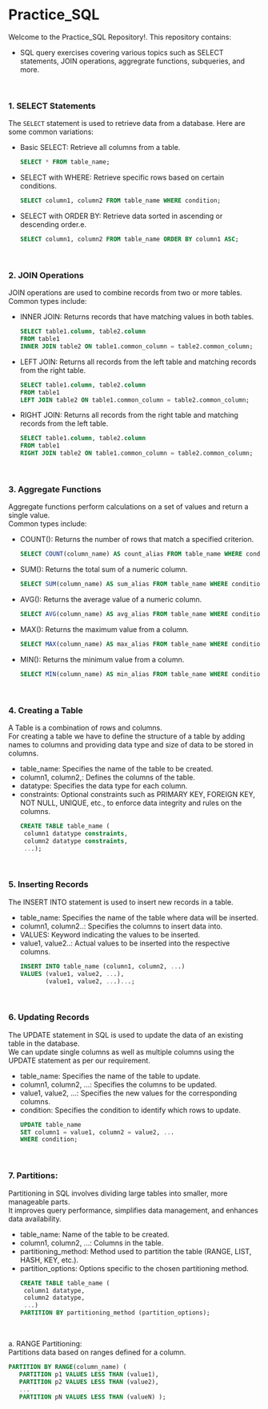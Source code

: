 # Practice_SQL

Welcome to the Practice_SQL Repository!.
This repository contains:

- SQL query exercises covering various topics such as SELECT statements, JOIN operations, aggregrate functions, subqueries, and more.
<br/>

### 1. SELECT Statements

The `SELECT` statement is used to retrieve data from a database. Here are some common variations:
- Basic SELECT: Retrieve all columns from a table.
  ```sql
  SELECT * FROM table_name;

- SELECT with WHERE: Retrieve specific rows based on certain conditions.
  ```sql
  SELECT column1, column2 FROM table_name WHERE condition;

- SELECT with ORDER BY: Retrieve data sorted in ascending or descending order.e.
  ```sql
  SELECT column1, column2 FROM table_name ORDER BY column1 ASC;
<br/>


### 2. JOIN Operations

JOIN operations are used to combine records from two or more tables. Common types include:
- INNER JOIN: Returns records that have matching values in both tables.
  ```sql
  SELECT table1.column, table2.column
  FROM table1
  INNER JOIN table2 ON table1.common_column = table2.common_column;

- LEFT JOIN: Returns all records from the left table and matching records from the right table.
  ```sql
  SELECT table1.column, table2.column
  FROM table1
  LEFT JOIN table2 ON table1.common_column = table2.common_column;

- RIGHT JOIN: Returns all records from the right table and matching records from the left table.
  ```sql
  SELECT table1.column, table2.column
  FROM table1
  RIGHT JOIN table2 ON table1.common_column = table2.common_column;
<br/>


### 3. Aggregate Functions
Aggregate functions perform calculations on a set of values and return a single value. <br/>
Common types include:

- COUNT(): Returns the number of rows that match a specified criterion.
   ```sql
  SELECT COUNT(column_name) AS count_alias FROM table_name WHERE condition;

- SUM(): Returns the total sum of a numeric column.
  ```sql
  SELECT SUM(column_name) AS sum_alias FROM table_name WHERE condition;

- AVG(): Returns the average value of a numeric column.
   ```sql
  SELECT AVG(column_name) AS avg_alias FROM table_name WHERE condition;
   
- MAX(): Returns the maximum value from a column.
   ```sql
  SELECT MAX(column_name) AS max_alias FROM table_name WHERE condition;
   
- MIN(): Returns the minimum value from a column.
   ```sql
  SELECT MIN(column_name) AS min_alias FROM table_name WHERE condition;
<br/>


### 4. Creating a Table
A Table is a combination of rows and columns.<br/>
For creating a table we have to define the structure of a table by adding names to columns and providing data type and size of data to be stored in columns.<br/>

- table_name: Specifies the name of the table to be created.
- column1, column2,: Defines the columns of the table.
- datatype: Specifies the data type for each column.
- constraints: Optional constraints such as PRIMARY KEY, FOREIGN KEY, NOT NULL, UNIQUE, etc., to enforce data integrity and rules on the columns.
   ```sql
  CREATE TABLE table_name (
    column1 datatype constraints,
    column2 datatype constraints,
    ...);
<br/>


### 5. Inserting Records
The INSERT INTO statement is used to insert new records in a table.

- table_name: Specifies the name of the table where data will be inserted.
- column1, column2..: Specifies the columns to insert data into.
- VALUES: Keyword indicating the values to be inserted.
- value1, value2..: Actual values to be inserted into the respective columns.
   ```sql
  INSERT INTO table_name (column1, column2, ...)
   VALUES (value1, value2, ...),
          (value1, value2, ...)...;
<br/>


### 6. Updating Records
The UPDATE statement in SQL is used to update the data of an existing table in the database. <br/>
We can update single columns as well as multiple columns using the UPDATE statement as per our requirement.

- table_name: Specifies the name of the table to update.
- column1, column2, ...: Specifies the columns to be updated.
- value1, value2, ...: Specifies the new values for the corresponding columns.
- condition: Specifies the condition to identify which rows to update. 
   ```sql
  UPDATE table_name
   SET column1 = value1, column2 = value2, ...
   WHERE condition;
<br/>


### 7. Partitions:
Partitioning in SQL involves dividing large tables into smaller, more manageable parts.<br/>
It improves query performance, simplifies data management, and enhances data availability.  

- table_name: Name of the table to be created.
- column1, column2, ...: Columns in the table.
- partitioning_method: Method used to partition the table (RANGE, LIST, HASH, KEY, etc.).
- partition_options: Options specific to the chosen partitioning method.
   ```sql
  CREATE TABLE table_name (
    column1 datatype,
    column2 datatype,
    ...)
   PARTITION BY partitioning_method (partition_options);
<br/>

a. RANGE Partitioning:</br>
Partitions data based on ranges defined for a column.
 ```sql
PARTITION BY RANGE(column_name) (
    PARTITION p1 VALUES LESS THAN (value1),
    PARTITION p2 VALUES LESS THAN (value2),
    ...
    PARTITION pN VALUES LESS THAN (valueN) );


